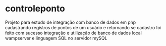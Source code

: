 # controleponto
Projeto para estudo de integração com banco de dados em php
cadastrando registros de pontos de um usuário e retornando se cadastro foi feito com sucesso
integração e utilização de banco de dados local wampserver e linguagem SQL no servidor mySQL
